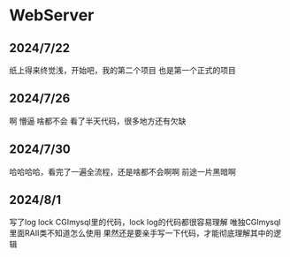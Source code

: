 # WebServer

## 2024/7/22

纸上得来终觉浅，开始吧，我的第二个项目
也是第一个正式的项目

## 2024/7/26

啊 懵逼 啥都不会 看了半天代码，很多地方还有欠缺

## 2024/7/30

哈哈哈哈，看完了一遍全流程，还是啥都不会啊啊
前途一片黑暗啊

## 2024/8/1

写了log lock CGImysql里的代码，lock log的代码都很容易理解 唯独CGImysql里面RAII类不知道怎么使用
果然还是要亲手写一下代码，才能彻底理解其中的逻辑